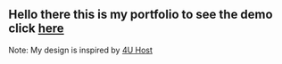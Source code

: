 ## Hello there this is my portfolio to see the demo click [here](https://ahmed-abbe.github.io/Template-Three/)

Note: My design is inspired by [4U Host](https://www.free-css.com/assets/files/free-css-templates/preview/page289/4uhost/)
